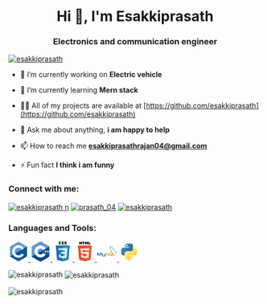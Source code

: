 <h1 align="center">Hi 👋, I'm Esakkiprasath</h1>
<h3 align="center">Electronics and communication engineer</h3>

<p align="left"> <a href="https://github.com/ryo-ma/github-profile-trophy"><img src="https://github-profile-trophy.vercel.app/?username=esakkiprasath" alt="esakkiprasath" /></a> </p>

- 🔭 I’m currently working on **Electric vehicle**

- 🌱 I’m currently learning **Mern stack**

- 👨‍💻 All of my projects are available at [https://github.com/esakkiprasath](https://github.com/esakkiprasath)

- 💬 Ask me about anything, **i am happy to help**

- 📫 How to reach me **esakkiprasathrajan04@gmail.com**

- ⚡ Fun fact **I think i am funny**

<h3 align="left">Connect with me:</h3>
<p align="left">
<a href="https://linkedin.com/in/esakkiprasath n" target="blank"><img align="center" src="https://raw.githubusercontent.com/rahuldkjain/github-profile-readme-generator/master/src/images/icons/Social/linked-in-alt.svg" alt="esakkiprasath n" height="30" width="40" /></a>
<a href="https://www.codechef.com/users/prasath_04" target="blank"><img align="center" src="https://cdn.jsdelivr.net/npm/simple-icons@3.1.0/icons/codechef.svg" alt="prasath_04" height="30" width="40" /></a>
<a href="https://www.leetcode.com/esakkiprasath" target="blank"><img align="center" src="https://raw.githubusercontent.com/rahuldkjain/github-profile-readme-generator/master/src/images/icons/Social/leet-code.svg" alt="esakkiprasath" height="30" width="40" /></a>
</p>

<h3 align="left">Languages and Tools:</h3>
<p align="left"> <a href="https://www.cprogramming.com/" target="_blank" rel="noreferrer"> <img src="https://raw.githubusercontent.com/devicons/devicon/master/icons/c/c-original.svg" alt="c" width="40" height="40"/> </a> 
<a href="https://www.w3schools.com/cpp/" target="_blank" rel="noreferrer"> <img src="https://raw.githubusercontent.com/devicons/devicon/master/icons/cplusplus/cplusplus-original.svg" alt="cplusplus" width="40" height="40"/> </a> <a href="https://www.w3schools.com/css/" target="_blank" rel="noreferrer">
<img src="https://raw.githubusercontent.com/devicons/devicon/master/icons/css3/css3-original-wordmark.svg" alt="css3" width="40" height="40"/> </a> <a href="https://www.w3.org/html/" target="_blank" rel="noreferrer"> 
<img src="https://raw.githubusercontent.com/devicons/devicon/master/icons/html5/html5-original-wordmark.svg" alt="html5" width="40" height="40"/> </a> <a href="https://www.mysql.com/" target="_blank" rel="noreferrer"> 
<img src="https://raw.githubusercontent.com/devicons/devicon/master/icons/mysql/mysql-original-wordmark.svg" alt="mysql" width="40" height="40"/> </a> <a href="https://www.python.org" target="_blank" rel="noreferrer"> 
<img src="https://raw.githubusercontent.com/devicons/devicon/master/icons/python/python-original.svg" alt="python" width="40" height="40"/> </a> </p>

<p><img align="left" src="https://github-readme-stats.vercel.app/api/top-langs?username=esakkiprasath&show_icons=true&locale=en&layout=compact" alt="esakkiprasath" /></p>

<p>&nbsp;<img align="center" src="https://github-readme-stats.vercel.app/api?username=esakkiprasath&show_icons=true&locale=en" alt="esakkiprasath" /></p>

<p><img align="center" src="https://github-readme-streak-stats.herokuapp.com/?user=esakkiprasath&" alt="esakkiprasath" /></p>

